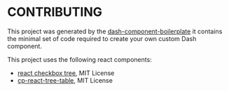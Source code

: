# CONTRIBUTING

This project was generated by the [dash-component-boilerplate](https://github.com/plotly/dash-component-boilerplate) it contains the minimal set of code required to create your own custom Dash component.

This project uses the following react components:
- [react checkbox tree](https://github.com/jakezatecky/react-checkbox-tree), MIT License
- [cp-react-tree-table](https://github.com/constantin-p/cp-react-tree-table), MIT License